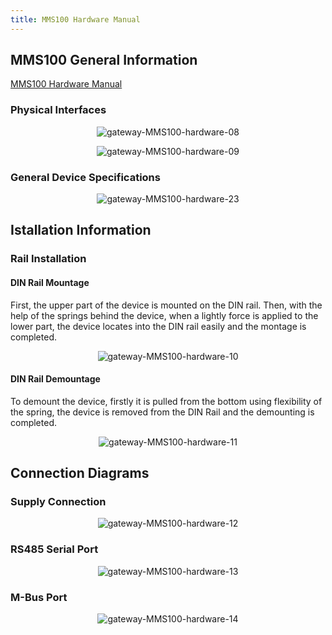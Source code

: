 ```yaml
---
title: MMS100 Hardware Manual
---
```

## MMS100 General Information

[MMS100 Hardware Manual](https://www.mikrodev.com/wp-content/uploads/2025/08/MIKRODEV_HM_MMS100_en.pdf)

### Physical Interfaces

<center>

![gateway-MMS100-hardware-08](/img/gateway-MMS100-hardware-08.png)

</center>

<center>

![gateway-MMS100-hardware-09](/img/gateway-MMS100-hardware-09.png)

</center>

### General Device Specifications

<center>

![gateway-MMS100-hardware-23](/img/gateway-MMS100-hardware-23.png)

</center>

## Istallation Information 

### Rail Installation

#### DIN Rail Mountage
First, the upper part of the device is mounted on the DIN rail. Then, with the help of the
springs behind the device, when a lightly force is applied to the lower part, the device
locates into the DIN rail easily and the montage is completed.

<center>

![gateway-MMS100-hardware-10](/img/gateway-MMS100-hardware-10.png)

</center>

#### DIN Rail Demountage
To demount the device, firstly it is pulled from the bottom using flexibility of the spring,
the device is removed from the DIN Rail and the demounting is completed.

<center>

![gateway-MMS100-hardware-11](/img/gateway-MMS100-hardware-11.png)

</center>

## Connection Diagrams

### Supply Connection

<center>

![gateway-MMS100-hardware-12](/img/gateway-MMS100-hardware-12.png)

</center>

### RS485 Serial Port

<center>

![gateway-MMS100-hardware-13](/img/gateway-MMS100-hardware-13.png)

</center>

### M-Bus Port

<center>

![gateway-MMS100-hardware-14](/img/gateway-MMS100-hardware-14.png)

</center>
